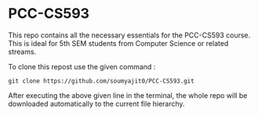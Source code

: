 # PCC-CS593
This repo contains all the necessary essentials for the PCC-CS593 course. This is ideal for 5th SEM students from Computer Science or related streams.

To clone this repost use the given command :
```
git clone https://github.com/soumyajit0/PCC-CS593.git
```

After executing the above given line in the terminal, the whole repo will be downloaded automatically to the current file hierarchy.
